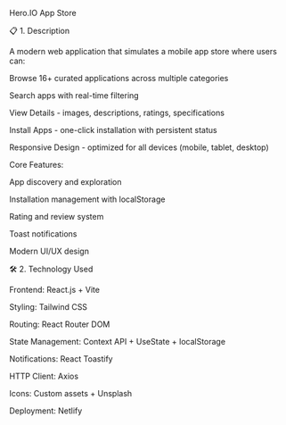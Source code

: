 Hero.IO App Store  

📋 1. Description  

A modern web application that simulates a mobile app store where users can:

Browse 16+ curated applications across multiple categories

Search apps with real-time filtering

View Details - images, descriptions, ratings, specifications

Install Apps - one-click installation with persistent status

Responsive Design - optimized for all devices (mobile, tablet, desktop)

Core Features:

App discovery and exploration

Installation management with localStorage

Rating and review system

Toast notifications

Modern UI/UX design

🛠️ 2. Technology Used  

Frontend: React.js + Vite

Styling: Tailwind CSS

Routing: React Router DOM

State Management: Context API + UseState + localStorage

Notifications: React Toastify 

HTTP Client: Axios 

Icons: Custom assets + Unsplash 

Deployment: Netlify